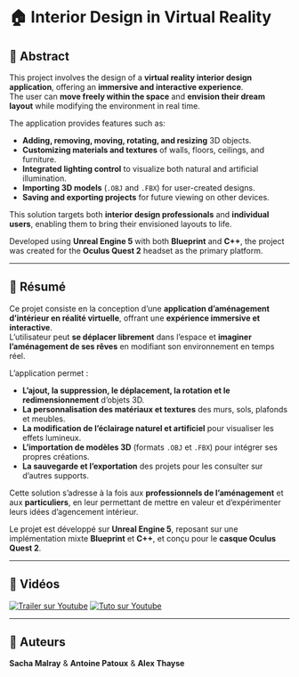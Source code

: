 # 🏠 Interior Design in Virtual Reality  

## 🧠 Abstract  
This project involves the design of a **virtual reality interior design application**, offering an **immersive and interactive experience**.  
The user can **move freely within the space** and **envision their dream layout** while modifying the environment in real time.  

The application provides features such as:  
- **Adding, removing, moving, rotating, and resizing** 3D objects.  
- **Customizing materials and textures** of walls, floors, ceilings, and furniture.  
- **Integrated lighting control** to visualize both natural and artificial illumination.  
- **Importing 3D models** (`.OBJ` and `.FBX`) for user-created designs.  
- **Saving and exporting projects** for future viewing on other devices.  

This solution targets both **interior design professionals** and **individual users**, enabling them to bring their envisioned layouts to life.  

Developed using **Unreal Engine 5** with both **Blueprint** and **C++**, the project was created for the **Oculus Quest 2** headset as the primary platform.  

---

## 🎯 Résumé  
Ce projet consiste en la conception d’une **application d’aménagement d’intérieur en réalité virtuelle**, offrant une **expérience immersive et interactive**.  
L’utilisateur peut **se déplacer librement** dans l’espace et **imaginer l’aménagement de ses rêves** en modifiant son environnement en temps réel.  

L’application permet :  
- **L’ajout, la suppression, le déplacement, la rotation et le redimensionnement** d’objets 3D.  
- **La personnalisation des matériaux et textures** des murs, sols, plafonds et meubles.  
- **La modification de l’éclairage naturel et artificiel** pour visualiser les effets lumineux.  
- **L’importation de modèles 3D** (formats `.OBJ` et `.FBX`) pour intégrer ses propres créations.  
- **La sauvegarde et l’exportation** des projets pour les consulter sur d’autres supports.  

Cette solution s’adresse à la fois aux **professionnels de l’aménagement** et aux **particuliers**, en leur permettant de mettre en valeur et d’expérimenter leurs idées d’agencement intérieur.  

Le projet est développé sur **Unreal Engine 5**, reposant sur une implémentation mixte **Blueprint** et **C++**, et conçu pour le **casque Oculus Quest 2**.  

---

## 🎥 Vidéos 
[![Trailer sur Youtube](https://i9.ytimg.com/vi/1cPDR2-IjhY/mq3.jpg?sqp=COyr2scG-oaymwEmCMACELQB8quKqQMa8AEB-AHUBoAC4AOKAgwIABABGFQgXihlMA8=&rs=AOn4CLCpBUYGlU77SoM4TJDmNKWNBERo8g)](https://youtu.be/1cPDR2-IjhY)
[![Tuto sur Youtube](https://i9.ytimg.com/vi_webp/qZDUTZJy3JU/mq1.webp?sqp=CPCy2scG-oaymwEmCMACELQB8quKqQMa8AEB-AH-CYAC0AWKAgwIABABGBQgEyh_MA8=&rs=AOn4CLB14yRgktbfC0iHGppxJ4s192WtFg)](https://youtu.be/qZDUTZJy3JU)

---

## 👤 Auteurs  
**Sacha Malray** & **Antoine Patoux** & **Alex Thayse**
